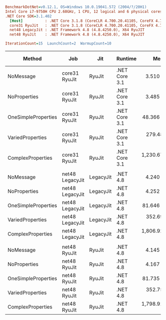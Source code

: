 ``` ini

BenchmarkDotNet=v0.12.1, OS=Windows 10.0.19041.572 (2004/?/20H1)
Intel Core i7-9750H CPU 2.60GHz, 1 CPU, 12 logical and 6 physical cores
.NET Core SDK=3.1.402
  [Host]          : .NET Core 3.1.8 (CoreCLR 4.700.20.41105, CoreFX 4.700.20.41903), X64 RyuJIT
  core31 RyuJit   : .NET Core 3.1.8 (CoreCLR 4.700.20.41105, CoreFX 4.700.20.41903), X64 RyuJIT
  net48 LegacyJit : .NET Framework 4.8 (4.8.4250.0), X64 RyuJIT
  net48 RyuJit    : .NET Framework 4.8 (4.8.4250.0), X64 RyuJIT

IterationCount=15  LaunchCount=2  WarmupCount=10  

```
|              Method |             Job |       Jit |       Runtime |         Mean |     Error |     StdDev |  Ratio | RatioSD |  Gen 0 | Gen 1 | Gen 2 | Allocated |
|-------------------- |---------------- |---------- |-------------- |-------------:|----------:|-----------:|-------:|--------:|-------:|------:|------:|----------:|
|           NoMessage |   core31 RyuJit |    RyuJit | .NET Core 3.1 |     3.510 ns | 0.0348 ns |  0.0499 ns |   1.00 |    0.00 |      - |     - |     - |         - |
|        NoProperties |   core31 RyuJit |    RyuJit | .NET Core 3.1 |     3.485 ns | 0.0194 ns |  0.0284 ns |   0.99 |    0.02 |      - |     - |     - |         - |
| OneSimpleProperties |   core31 RyuJit |    RyuJit | .NET Core 3.1 |    48.366 ns | 0.1286 ns |  0.1884 ns |  13.78 |    0.19 |      - |     - |     - |         - |
|    VariedProperties |   core31 RyuJit |    RyuJit | .NET Core 3.1 |   279.487 ns | 2.0224 ns |  3.0271 ns |  79.70 |    1.06 | 0.0153 |     - |     - |      96 B |
|   ComplexProperties |   core31 RyuJit |    RyuJit | .NET Core 3.1 | 1,230.673 ns | 6.7086 ns | 10.0412 ns | 350.77 |    4.92 | 0.1259 |     - |     - |     800 B |
|                     |                 |           |               |              |           |            |        |         |        |       |       |           |
|           NoMessage | net48 LegacyJit | LegacyJit |      .NET 4.8 |     4.240 ns | 0.0692 ns |  0.1036 ns |   1.00 |    0.00 |      - |     - |     - |         - |
|        NoProperties | net48 LegacyJit | LegacyJit |      .NET 4.8 |     4.252 ns | 0.0734 ns |  0.1052 ns |   1.00 |    0.02 |      - |     - |     - |         - |
| OneSimpleProperties | net48 LegacyJit | LegacyJit |      .NET 4.8 |    81.646 ns | 0.2760 ns |  0.4046 ns |  19.27 |    0.48 | 0.0050 |     - |     - |      32 B |
|    VariedProperties | net48 LegacyJit | LegacyJit |      .NET 4.8 |   352.697 ns | 1.2775 ns |  1.8322 ns |  83.14 |    1.98 | 0.0153 |     - |     - |      96 B |
|   ComplexProperties | net48 LegacyJit | LegacyJit |      .NET 4.8 | 1,806.924 ns | 3.0421 ns |  4.4591 ns | 426.43 |   10.39 | 0.1698 |     - |     - |    1075 B |
|                     |                 |           |               |              |           |            |        |         |        |       |       |           |
|           NoMessage |    net48 RyuJit |    RyuJit |      .NET 4.8 |     4.145 ns | 0.0234 ns |  0.0335 ns |   1.00 |    0.00 |      - |     - |     - |         - |
|        NoProperties |    net48 RyuJit |    RyuJit |      .NET 4.8 |     4.167 ns | 0.0342 ns |  0.0501 ns |   1.01 |    0.02 |      - |     - |     - |         - |
| OneSimpleProperties |    net48 RyuJit |    RyuJit |      .NET 4.8 |    81.735 ns | 0.2745 ns |  0.4023 ns |  19.72 |    0.19 | 0.0050 |     - |     - |      32 B |
|    VariedProperties |    net48 RyuJit |    RyuJit |      .NET 4.8 |   352.758 ns | 1.2960 ns |  1.9398 ns |  85.10 |    0.90 | 0.0153 |     - |     - |      96 B |
|   ComplexProperties |    net48 RyuJit |    RyuJit |      .NET 4.8 | 1,798.913 ns | 5.4430 ns |  7.6303 ns | 433.91 |    3.41 | 0.1698 |     - |     - |    1075 B |
